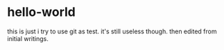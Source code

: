 # hello-world
this is just i try to use git as test. it's still useless though.
then edited from initial writings.
